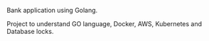 Bank application using Golang.

Project to understand GO language, Docker, AWS, Kubernetes and Database locks.
